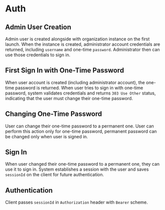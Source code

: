 # Auth

## Admin User Creation
Admin user is created alongside with organization instance on the first launch.
When the instance is created, administrator account credentials are returned, including `username` and one-time `password`.
Administrator then can use those credentials to sign in.

## First Sign In with One-Time Password
When user account is created (including administrator account), the one-time password is returned.
When user tries to sign in with one-time password, system validates credentials and returns `303 Use Other` status, indicating that the user must change their one-time password.

## Changing One-Time Password
User can change their one-time password to a permanent one. User can perform this action only for one-time password, permanent password can be changed only when user is signed in.

## Sign In
When user changed their one-time password to a permanent one, they can use it to sign in.
System establishes a session with the user and saves `sessionId` on the client for future authentication.

## Authentication
Client passes `sessionId` in `Authorization` header with `Bearer` scheme.



